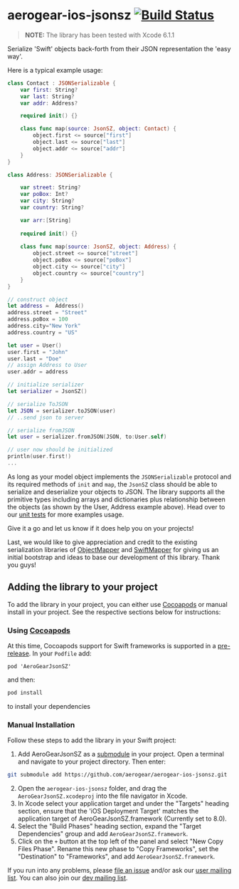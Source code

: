 # aerogear-ios-jsonsz [![Build Status](https://travis-ci.org/aerogear/aerogear-ios-jsonsz.png)](https://travis-ci.org/aerogear/aerogear-ios-jsonsz)

> **NOTE:**  The library has been tested with Xcode 6.1.1

Serialize 'Swift' objects back-forth from their JSON representation the 'easy way'.

Here is a typical example usage:

```swift
class Contact : JSONSerializable {
    var first: String?  
    var last: String?   
    var addr: Address?

    required init() {}

    class func map(source: JsonSZ, object: Contact) {
        object.first <= source["first"]
        object.last <= source["last"]
        object.addr <= source["addr"]
    }
}

class Address: JSONSerializable {

    var street: String?
    var poBox: Int?
    var city: String?
    var country: String?

    var arr:[String]
    
    required init() {}
    
    class func map(source: JsonSZ, object: Address) {
        object.street <= source["street"]
        object.poBox <= source["poBox"]
        object.city <= source["city"]
        object.country <= source["country"]
    }
}

// construct object
let address =  Address()
address.street = "Street"
address.poBox = 100
address.city="New York"
address.country = "US"

let user = User()
user.first = "John"
user.last = "Doe"
// assign Address to User
user.addr = address

// initialize serializer
let serializer = JsonSZ()

// serialize ToJSON
let JSON = serializer.toJSON(user)
// ..send json to server

// serialize fromJSON
let user = serializer.fromJSON(JSON, to:User.self)

// user now should be initialized
println(user.first!)
...
```

As long as your model object implements the ```JSONSerializable``` protocol and its required methods of ```init``` and ```map```, the ```JsonSZ``` class should be able to serialize and deserialize your objects to JSON. The library supports all the primitive types including arrays and dictionaries plus relationship between the objects (as shown by the User, Address example above). Head over to our [unit tests](https://github.com/aerogear/aerogear-ios-jsonsz/blob/master/AeroGearJsonSZTests/AeroGearJsonSZTests.swift) for more examples usage.

Give it a go and let us know if it does help you on your projects!

Last, we would like to give appreciation and credit to the existing serialization libraries of [ObjectMapper](https://github.com/Hearst-DD/ObjectMapper) and [SwiftMapper](https://github.com/kam800/SwiftMapper) for giving us an initial bootstrap and ideas to base our development of this library. Thank you guys!

## Adding the library to your project 
To add the library in your project, you can either use [Cocoapods](http://cocoapods.org) or manual install in your project. See the respective sections below for instructions:

### Using [Cocoapods](http://cocoapods.org)
At this time, Cocoapods support for Swift frameworks is supported in a [pre-release](http://blog.cocoapods.org/Pod-Authors-Guide-to-CocoaPods-Frameworks/). In your ```Podfile``` add:

```
pod 'AeroGearJsonSZ'
```

and then:

```bash
pod install
```

to install your dependencies

### Manual Installation
Follow these steps to add the library in your Swift project:

1. Add AeroGearJsonSZ as a [submodule](http://git-scm.com/docs/git-submodule) in your project. Open a terminal and navigate to your project directory. Then enter:
```bash
git submodule add https://github.com/aerogear/aerogear-ios-jsonsz.git
```
2. Open the `aerogear-ios-jsonsz` folder, and drag the `AeroGearJsonSZ.xcodeproj` into the file navigator in Xcode.
3. In Xcode select your application target  and under the "Targets" heading section, ensure that the 'iOS  Deployment Target'  matches the application target of AeroGearJsonSZ.framework (Currently set to 8.0).
5. Select the  "Build Phases"  heading section,  expand the "Target Dependencies" group and add  `AeroGearJsonSZ.framework`.
7. Click on the `+` button at the top left of the panel and select "New Copy Files Phase". Rename this new phase to "Copy Frameworks", set the "Destination" to "Frameworks", and add `AeroGearJsonSZ.framework`.


If you run into any problems, please [file an issue](http://issues.jboss.org/browse/AEROGEAR) and/or ask our [user mailing list](https://lists.jboss.org/mailman/listinfo/aerogear-users). You can also join our [dev mailing list](https://lists.jboss.org/mailman/listinfo/aerogear-dev).  
